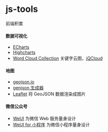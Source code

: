 # js-tools

前端积累

#### 数据可视化

- [ECharts](https://echarts.apache.org/zh/index.html)
- [Highcharts](https://www.highcharts.com/)
- [Word Cloud Collection](https://github.com/topics/word-cloud) 关键字云图，[jQCloud](https://github.com/mistic100/jQCloud)

#### 地图

- [geojson.io](http://geojson.io/)
- [genjson 生成器](http://datav.aliyun.com/tools/atlas/)
- [Leaflet](https://github.com/Leaflet/Leaflet) 将 GeoJSON 数据渲染成图片

#### 微信公众号

- [WeUI](https://github.com/Tencent/weui) 为微信 Web 服务量身设计
- [WeUI for 小程序](https://github.com/Tencent/weui-wxss) 为微信小程序量身设计


